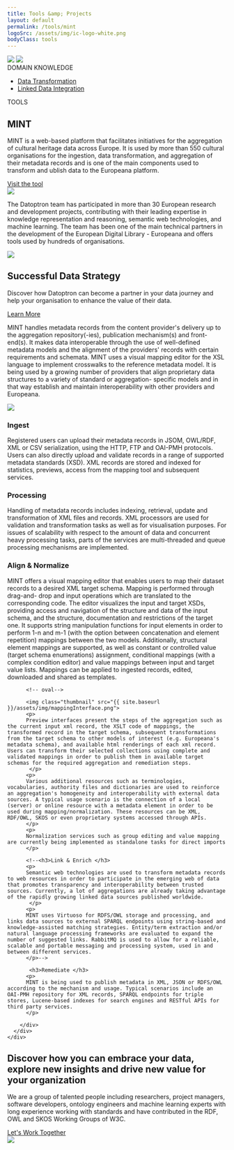 ```yaml
---
title: Tools &amp; Projects
layout: default
permalink: /tools/mint
logoSrc: /assets/img/ic-logo-white.png
bodyClass: tools
---
```

<main role="main">
  <!-- tools header-->
  <section class="tools-header">
    <div class="container">
      <!-- row-->
      <div class="row">
        <!-- col-->
        <div class="col-xl-3 col-lg-3 col-md-3 left">
          <!-- wrap-->
          <div class="wrap">
            <!-- oval-->
            <img class="oval" src="{{ site.baseurl }}/assets/img/ic-oval-6.png">
            <!-- logo-->
            <img class="logo" src="{{ site.baseurl }}/assets/img/ic-logo-mint-white.png">
            <!-- label-->
            <div class="lbl">DOMAIN KNOWLEDGE</div>
            <ul>
              <li>
                <a href="{{ site.baseurl }}/services/datatransformation">Data Transformation</a>
              </li>
              <li>
                <a href="{{ site.baseurl }}/services/datatransformation">Linked Data Integration</a>
              </li>
            </ul>
          </div>
        </div>
        <!-- col-->
        <div class="col-xl-9 col-lg-9 col-md-9 right">
          <div class="lbl">TOOLS</div>
          <h1>MINT</h1>
          <p>
            <!--The MINT tool facilitates upload of arbitrary record shaped data in JSON, OLW/RDF, XML or CSV; mapping into a defined xml-schema; transformation of the data into that XML and export to various targets.!-->
            MINT is a web-based platform that facilitates initiatives for the aggregation of cultural heritage data across Europe. It is used by more than 550 cultural organisations for the ingestion, data transformation, and aggregation of their metadata records and  is one of the main components used to transform and ublish data to the Europeana platform.
          </p>
          <a href="http://mint-wordpress.image.ntua.gr/">Visit the tool</a>
        </div>
      </div>
    </div>
  </section>
  <!-- tools header-->
  <section class="tools-detail">
    <div class="container">
      <!-- row-->
      <div class="row">
        <!-- col-->
        <div class="col-xl-3 col-lg-3 col-md-12 left">
          <!-- testimonial-->
          <img class="testi" src="{{ site.baseurl }}/assets/img/ic-testimonial.png">
          <!-- footnote-->
          <p class="footnote">
              The  Datoptron team has participated in more than 30 European research and development projects, contributing with their leading expertise in  knowledge representation and reasoning, semantic web technologies, and machine learning. The team has been one of the main technical partners in the development of the European Digital Library - Europeana and offers tools used by hundreds of organisations.
          </p>
          <!-- banner-->
          <div class="banner-wrap">
            <div class="banner">
              <!-- oval-->
              <img class="oval" src="{{ site.baseurl }}/assets/img/ic-oval-6.png">
              <!-- text-->
               <h2>Successful Data Strategy</h2>
              <p>
                Discover how Datoptron can become a partner in your data journey and help your organisation to enhance the value of their data.
              </p>
              <a href="{{ site.baseurl }}/services">Learn More</a>
            </div>
          </div>
        </div>
        <!-- col-->
        <div class="col-xl-9 col-lg-9 col-md-12 right">
          <!-- content-->
          <p>
          <!--MINT participates is used in aggregation, digitization and technology-enabling projects and initiatives for digital cultural heritage.
           It supports the design, implementation and execution of a metadata (and/or content) ingestion strategy, according to or respective domain(s) and scope, the participating institutions and, available resources and time. MINT services compose a web based platform that is employed from the first steps of such workflows, corresponding to the ingestion, mapping, transformation and enrichment of metadata records.  According to the architecture,
           MINT implements a variety of remediation approaches for the resulting repository that allow for the storage, delivery, access and retrieval of metadata records. Deployment and integration also involve other systems and services, such as a portal and search engine, collection management and long term preservation systems, repositories etc.
           </p>
          <p>-->
          MINT handles metadata records from the content provider's delivery up to the aggregation repository(-ies), publication mechanism(s) and front-end(s). It makes data interoperable  through the use of well-defined metadata models and the alignment of the providers' records with certain requirements and schemata. MINT uses a visual mapping editor for the XSL language to implement crosswalks to the reference metadata model. It is being used by a growing number of providers that align proprietary data structures to a variety of standard or aggregation- specific models and in that way establish and maintain interoperability with other providers and Europeana.
          </p>
         <!-- <h3>Key functionalities include:</h3>
          <ul>
  <li>Organization and user level access rights and role assignment.</li>
  <li>Collection and record management (XML serialisation).</li>
  <li>Direct import and validation according to registered schemas (XSD).</li>
  <li>OAI-PMH based harvesting and publishing.</li>
  <li>Visual mapping editor for the XSLT language.</li>
  <li>Transformation and previewing (XML and HTML).</li>
  <li>Repository deployment and remediation interfaces.</li>
</ul>-->
          <p>
          <!-- oval-->
          <img class="thumbnail" src="{{ site.baseurl }}/assets/img/mintInterface.png">
          </p>
        <!-- <h3>MINT Technical Specifications </h3>
          <p>
            MINT handles metadata records from the content provider's delivery up to the aggregation repository(-ies), publication mechanism(s) and front-end(s).
It is written in JAVA, JSP, HTML and Javascript. It uses PostgreSQL as an object-relational database with Hibernate as the data persistence framework, and mongoDB as a document-oriented database. MINT is also reusing other open source development frameworks and libraries according to specific deployments and customizations. Mint source code versions (usually project-based) are released under a free software license (GNU Affero GPL).
The platform offers a user and organization management system that allows the deployment and operation of different aggregation schemes with corresponding user roles and access rights. An authenticated Restful web service is currently being designed to interoperate with other user identity & authentication systems.
          </p>-->
          <h3>Ingest </h3>
          <p>
            Registered users can upload their metadata records in JSOM, OWL/RDF, XML or CSV serialization, using the HTTP, FTP and OAI-PMH protocols. Users can also directly upload and validate records in a range of supported metadata standards (XSD). XML records are stored and indexed for statistics, previews, access from the mapping tool and subsequent services.
<!--Current developments aim to support relational database schemata and OWL/RDFS ontologies as input. -->
          </p>
           <h3>Processing </h3>
          <p>
            Handling of metadata records includes indexing, retrieval, update and transformation of XML files and records. XML processors <!--(Apache Xerces, SAXON, Nux)--> are used for validation and transformation tasks as well as for visualisation purposes<!--the visualization of XML and XSLT-->. For issues of scalability with respect to the amount of data and concurrent heavy processing tasks, parts of the services are multi-threaded and queue processing mechanisms are implemented.
          </p>
           <h3>Align & Normalize  </h3>
          <p>
            MINT offers a visual mapping editor that enables users to map their dataset records to a desired XML target schema. Mapping is performed through drag-and- drop and input operations which are translated to the corresponding code. The editor visualizes the input and target XSDs, providing access and navigation of the structure and data of the input schema, and the structure, documentation and restrictions of the target one. It supports string manipulation functions for input elements in order to perform 1-n and m-1 (with the option between concatenation and element repetition) mappings between the two models. Additionally, structural element mappings are supported, as well as constant or controlled value (target schema enumerations) assignment, conditional mappings (with a complex condition editor) and value mappings between input and target value lists. Mappings can be applied to ingested records, edited, downloaded and shared as templates.
          </p>

          <!-- oval-->

          <img class="thumbnail" src="{{ site.baseurl }}/assets/img/mappingInterface.png">
          <p>
          Preview interfaces present the steps of the aggregation such as the current input xml record, the XSLT code of mappings, the transformed record in the target schema, subsequent transformations from the target schema to other models of interest (e.g. Europeana's metadata schema), and available html renderings of each xml record. Users can transform their selected collections using complete and validated mappings in order to publish them in available target schemas for the required aggregation and remediation steps.
           </p>
          <p>
          Various additional resources such as terminologies, vocabularies, authority files and dictionaries are used to reinforce an aggregation's homogeneity and interoperability with external data sources. A typical usage scenario is the connection of a local (server) or online resource with a metadata element in order to be used during mapping/normalization. These resources can be XML, RDF/OWL, SKOS or even proprietary systems accessed through APIs.
          </p>
          <p>
          Normalization services such as group editing and value mapping are currently being implemented as standalone tasks for direct imports
          </p>

          <!--<h3>Link & Enrich </h3>
          <p>
          Semantic web technologies are used to transform metadata records to web resources in order to participate in the emerging web of data that promotes transparency and interoperability between trusted sources. Currently, a lot of aggregations are already taking advantage of the rapidly growing linked data sources published worldwide.
           </p>
          <p>
          MINT uses Virtuoso for RDFS/OWL storage and processing, and links data sources to external SPARQL endpoints using string-based and knowledge-assisted matching strategies. Entity/term extraction and/or natural language processing frameworks are evaluated to expand the number of suggested links. RabbitMQ is used to allow for a reliable, scalable and portable messaging and processing system, used in and between different services.
          </p>-->

           <h3>Remediate </h3>
          <p>
          MINT is being used to publish metadata in XML, JSON or RDFS/OWL according to the mechanism and usage. Typical scenarios include an OAI-PMH repository for XML records, SPARQL endpoints for triple stores, Lucene-based indexes for search engines and RESTful APIs for third party services.
          </p>

        </div>
      </div>
    </div>
  </section>
  <!-- call to action-->
  <section class="home-calltoaction">
    <div class="container">
      <!-- heading-->
      <div class="text">
        <h2>
          Discover how you can embrace your data, explore <span class="green">new insights </span>and drive <span class="green">new value </span>for your organization
        </h2>
        <p>
          We are a group of talented people including researchers, project managers,
          software developers, ontology engineers and machine learning experts with
          long experience working with standards and have contributed in the RDF, OWL
          and SKOS Working Groups of W3C.
        </p>
        <a href="{{ site.baseurl }}/contact">Let's Work Together</a>
      </div>
      <!-- character-->
      <img class="character" src="{{ site.baseurl }}/assets/img/img-character-3.png">
    </div>
  </section>
</main>
